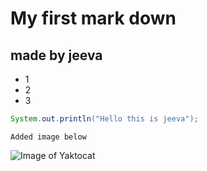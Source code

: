# My first mark down 
## made by jeeva
- 1
- 2
- 3

```java
System.out.println("Hello this is jeeva");
```

```
Added image below
```
  
![Image of Yaktocat](https://octodex.github.com/images/yaktocat.png)

